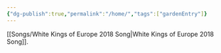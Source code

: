 ```yaml
---
{"dg-publish":true,"permalink":"/home/","tags":["gardenEntry"]}
---
```


[[Songs/White Kings of Europe 2018 Song\|White Kings of Europe 2018 Song]].